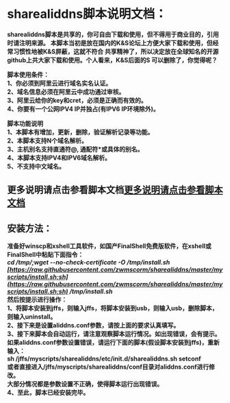 # sharealiddns脚本说明文档：
**sharealiddns脚本是共享的，你可自由下载和使用，但不得用于商业目的，引用时请注明来源。
本脚本当初是放在国内的K&S论坛上方便大家下载和使用，但经常习惯性地被K&S屏蔽，这就不符合
共享精神了，所以决定放在全球知名的开源github上共大家下载和使用。个人看来，K&S后面的S
可以删除了，你觉得呢？**  

**脚本使用条件：**  
**1、你必须到阿里云进行域名实名认证。  
2、域名信息必须在阿里云中成功通过审核。  
3、阿里云给你的key和cret，必须是正确而有效的。  
4、你要有一个公网IPV4 IP并独占(有IPV6 IP环境除外)。**    

**脚本功能说明**  
**1、本脚本有增加，更新，删除，验证解析记录等功能。  
2、本脚本支持N个域名解析。  
3、主机别名支持直通符@, 通配符*或具体的别名。  
4、本脚本支持IPV4和IPV6域名解析。   
5、不支持中文域名。**       



## 更多说明请点击参看脚本文档[更多说明请点击参看脚本文档](https://github.com/zwmscorm/sharealiddns/blob/master/myscripts/sharealiddns/readme/readme.txt)  

## 安装方法：
**准备好winscp和xshell工具软件，如国产FinalShell免费版软件，在xshell或FinalShell中粘贴下面指令：**      
***cd /tmp/;wget --no-check-certificate -O /tmp/install.sh [https://raw.githubusercontent.com/zwmscorm/sharealiddns/master/myscripts/install.sh;sh](https://raw.githubusercontent.com/zwmscorm/sharealiddns/master/myscripts/install.sh;sh) /tmp/install.sh***  
**然后按提示进行操作：**  
**1、将脚本安装到jffs，则输入jffs，将脚本安装到usb，则输入usb，删除脚本，则输入uninstall。  
2、接下来是设置aliddns.conf参数，请按上面的要求认真填写。   
3、接下来脚本会自动运行，请注意观察脚本运行情况。如出现错误，会有提示。   
	 如果aliddns.conf参数设置错误，请运行下面的脚本(假设脚本安装到jffs)，重新输入：  
	 sh /jffs/myscripts/sharealiddns/etc/init.d/sharealiddns.sh setconf  
	 或者直接进入/jffs/myscripts/sharealiddns/conf目录对aliddns.conf进行修改。  
   大部分情况都是参数设置不正确，使得脚本运行出现错误。  
4、至此，脚本已经安装完毕。**  

